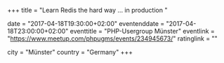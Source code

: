 +++
title = "Learn Redis the hard way ... in production "

date = "2017-04-18T19:30:00+02:00"
eventenddate = "2017-04-18T23:00:00+02:00"
eventtitle = "PHP-Usergroup Münster"
eventlink = "https://www.meetup.com/phpugms/events/234945673/"
ratinglink = ""

city = "Münster"
country = "Germany"
+++